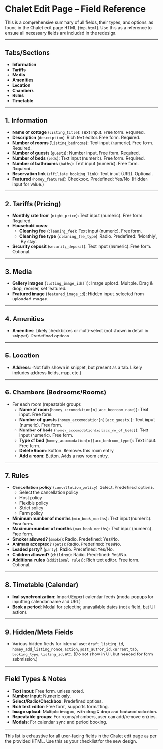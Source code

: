 <!-- ## Single Chalet top details
- Rooms
- Guests
- Baths -->

# Chalet Edit Page – Field Reference

This is a comprehensive summary of all fields, their types, and options, as found in the Chalet edit page HTML (`tmp.html`). Use this as a reference to ensure all necessary fields are included in the redesign.

---

## Tabs/Sections
- **Information**
- **Tariffs**
- **Media**
- **Amenities**
- **Location**
- **Chambers**
- **Rules**
- **Timetable**

---

## 1. Information
- **Name of cottage** (`listing_title`): Text input. Free form. Required.
- **Description** (`description`): Rich text editor. Free form. Required.
- **Number of rooms** (`listing_bedrooms`): Text input (numeric). Free form. Required.
- **Number of guests** (`guests`): Number input. Free form. Required.
- **Number of beds** (`beds`): Text input (numeric). Free form. Required.
- **Number of bathrooms** (`baths`): Text input (numeric). Free form. Required.
- **Reservation link** (`affiliate_booking_link`): Text input (URL). Optional.
- **Featured** (`homey_featured`): Checkbox. Predefined: Yes/No. (Hidden input for value.)

---

## 2. Tariffs (Pricing)
- **Monthly rate from** (`night_price`): Text input (numeric). Free form. Required.
- **Household costs**:
    - **Cleaning fee** (`cleaning_fee`): Text input (numeric). Free form.
    - **Cleaning fee type** (`cleaning_fee_type`): Radio. Predefined: 'Monthly', 'By stay'.
- **Security deposit** (`security_deposit`): Text input (numeric). Free form. Optional.

---

## 3. Media
- **Gallery images** (`listing_image_ids[]`): Image upload. Multiple. Drag & drop, reorder, set featured.
- **Featured image** (`featured_image_id`): Hidden input, selected from uploaded images.

---

## 4. Amenities
- **Amenities**: Likely checkboxes or multi-select (not shown in detail in snippet). Predefined options.

---

## 5. Location
- **Address**: (Not fully shown in snippet, but present as a tab. Likely includes address fields, map, etc.)

---

## 6. Chambers (Bedrooms/Rooms)
- For each room (repeatable group):
    - **Name of room** (`homey_accomodation[n][acc_bedroom_name]`): Text input. Free form.
    - **Number of guests** (`homey_accomodation[n][acc_guests]`): Text input (numeric). Free form.
    - **Number of beds** (`homey_accomodation[n][acc_no_of_beds]`): Text input (numeric). Free form.
    - **Type of bed** (`homey_accomodation[n][acc_bedroom_type]`): Text input. Free form.
    - **Delete Room**: Button. Removes this room entry.
    - **Add a room**: Button. Adds a new room entry.

---

## 7. Rules
- **Cancellation policy** (`cancellation_policy`): Select. Predefined options:
    - Select the cancellation policy
    - Host policy
    - Flexible policy
    - Strict policy
    - Farm policy
- **Minimum number of months** (`min_book_months`): Text input (numeric). Free form.
- **Maximum number of months** (`max_book_months`): Text input (numeric). Free form.
- **Smoker allowed?** (`smoke`): Radio. Predefined: Yes/No.
- **Animals accepted?** (`pets`): Radio. Predefined: Yes/No.
- **Leaded party?** (`party`): Radio. Predefined: Yes/No.
- **Children allowed?** (`children`): Radio. Predefined: Yes/No.
- **Additional rules** (`additional_rules`): Rich text editor. Free form. Optional.

---

## 8. Timetable (Calendar)
- **Ical synchronization**: Import/Export calendar feeds (modal popups for inputting calendar name and URL).
- **Book a period**: Modal for selecting unavailable dates (not a field, but UI action).

---

## 9. Hidden/Meta Fields
- Various hidden fields for internal use: `draft_listing_id`, `homey_add_listing_nonce`, `action`, `post_author_id`, `current_tab`, `booking_type`, `listing_id`, etc. (Do not show in UI, but needed for form submission.)

---

## Field Types & Notes
- **Text input**: Free form, unless noted.
- **Number input**: Numeric only.
- **Select/Radio/Checkbox**: Predefined options.
- **Rich text editor**: Free form, supports formatting.
- **Image upload**: Multiple images, with drag & drop and featured selection.
- **Repeatable groups**: For rooms/chambers, user can add/remove entries.
- **Modals**: For calendar sync and period booking.

---

This list is exhaustive for all user-facing fields in the Chalet edit page as per the provided HTML. Use this as your checklist for the new design.
